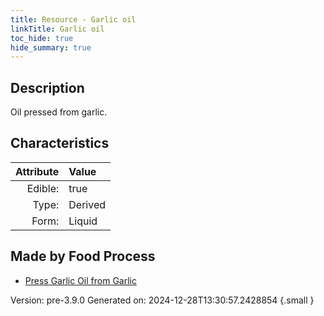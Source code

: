 ```yaml
---
title: Resource - Garlic oil
linkTitle: Garlic oil
toc_hide: true
hide_summary: true
---
```


## Description
Oil pressed from garlic.

## Characteristics

| Attribute      | Value |
|--------:|:------|
|Edible:|true|
|Type:|Derived|
|Form:|Liquid|
 



## Made by Food Process

- [Press Garlic Oil from Garlic](/docs/definitions/food/press-garlic-oil-from-garlic)

    

Version: pre-3.9.0 Generated on: 2024-12-28T13:30:57.2428854
{.small }
